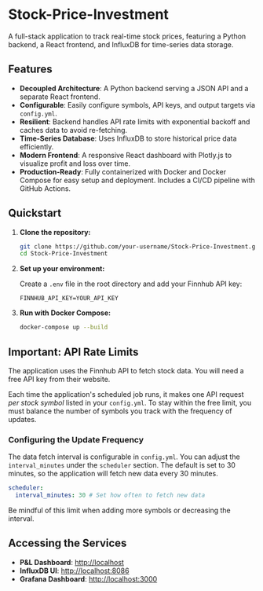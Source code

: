 # Stock-Price-Investment

A full-stack application to track real-time stock prices, featuring a Python backend, a React frontend, and InfluxDB for time-series data storage.

## Features

- **Decoupled Architecture**: A Python backend serving a JSON API and a separate React frontend.
- **Configurable**: Easily configure symbols, API keys, and output targets via `config.yml`.
- **Resilient**: Backend handles API rate limits with exponential backoff and caches data to avoid re-fetching.
- **Time-Series Database**: Uses InfluxDB to store historical price data efficiently.
- **Modern Frontend**: A responsive React dashboard with Plotly.js to visualize profit and loss over time.
- **Production-Ready**: Fully containerized with Docker and Docker Compose for easy setup and deployment. Includes a CI/CD pipeline with GitHub Actions.

## Quickstart

1.  **Clone the repository:**
    ```bash
    git clone https://github.com/your-username/Stock-Price-Investment.git
    cd Stock-Price-Investment
    ```

2.  **Set up your environment:**

    Create a `.env` file in the root directory and add your Finnhub API key:
    ```
    FINNHUB_API_KEY=YOUR_API_KEY
    ```

3.  **Run with Docker Compose:**
    ```bash
    docker-compose up --build
    ```

## Important: API Rate Limits

The application uses the Finnhub API to fetch stock data. You will need a free API key from their website.

Each time the application's scheduled job runs, it makes one API request *per stock symbol* listed in your `config.yml`. To stay within the free limit, you must balance the number of symbols you track with the frequency of updates.

### Configuring the Update Frequency

The data fetch interval is configurable in `config.yml`. You can adjust the `interval_minutes` under the `scheduler` section. The default is set to 30 minutes, so the application will fetch new data every 30 minutes.

```yaml
scheduler:
  interval_minutes: 30 # Set how often to fetch new data
```

Be mindful of this limit when adding more symbols or decreasing the interval.

## Accessing the Services

-   **P&L Dashboard**: [http://localhost](http://localhost)
-   **InfluxDB UI**: [http://localhost:8086](http://localhost:8086)
-   **Grafana Dashboard**: [http://localhost:3000](http://localhost:3000)
